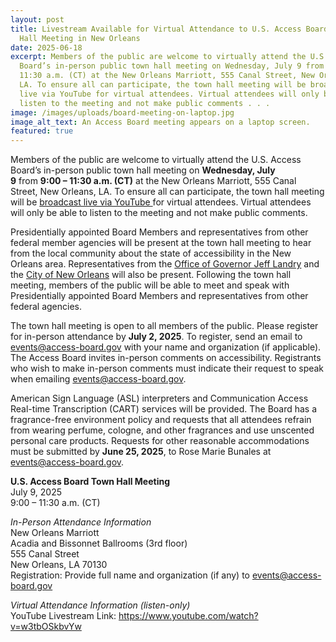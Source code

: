 ```yaml
---
layout: post
title: Livestream Available for Virtual Attendance to U.S. Access Board Town
  Hall Meeting in New Orleans
date: 2025-06-18
excerpt: Members of the public are welcome to virtually attend the U.S. Access
  Board’s in-person public town hall meeting on Wednesday, July 9 from 9:00 –
  11:30 a.m. (CT) at the New Orleans Marriott, 555 Canal Street, New Orleans,
  LA. To ensure all can participate, the town hall meeting will be broadcast
  live via YouTube for virtual attendees. Virtual attendees will only be able to
  listen to the meeting and not make public comments . . .
image: /images/uploads/board-meeting-on-laptop.jpg
image_alt_text: An Access Board meeting appears on a laptop screen.
featured: true
---
```

Members of the public are welcome to virtually attend the U.S. Access Board’s in-person public town hall meeting on **Wednesday, July 9** from **9:00 – 11:30 a.m. (CT)** at the New Orleans Marriott, 555 Canal Street, New Orleans, LA. To ensure all can participate, the town hall meeting will be [broadcast live via YouTube ](https://www.youtube.com/watch?v=w3tbOSkbvYw)for virtual attendees. Virtual attendees will only be able to listen to the meeting and not make public comments. 

Presidentially appointed Board Members and representatives from other federal member agencies will be present at the town hall meeting to hear from the local community about the state of accessibility in the New Orleans area. Representatives from the [Office of Governor Jeff Landry](https://gov.louisiana.gov/) and the [City of New Orleans](https://nola.gov/) will also be present. Following the town hall meeting, members of the public will be able to meet and speak with Presidentially appointed Board Members and representatives from other federal agencies.

The town hall meeting is open to all members of the public. Please register for in-person attendance by **July 2, 2025**. To register, send an email to [events@access-board.gov](mailto:events@access-board.gov) with your name and organization (if applicable). The Access Board invites in-person comments on accessibility. Registrants who wish to make in-person comments must indicate their request to speak when emailing [events@access-board.gov](mailto:events@access-board.gov).

American Sign Language (ASL) interpreters and Communication Access Real-time Transcription (CART) services will be provided. The Board has a fragrance-free environment policy and requests that all attendees refrain from wearing perfume, cologne, and other fragrances and use unscented personal care products. Requests for other reasonable accommodations must be submitted by **June 25, 2025**, to Rose Marie Bunales at [events@access-board.gov](mailto:events@access-board.gov).

**U.S. Access Board Town Hall Meeting**\
July 9, 2025\
9:00 – 11:30 a.m. (CT)

*In-Person Attendance Information*\
New Orleans Marriott\
Acadia and Bissonnet Ballrooms (3rd floor)\
555 Canal Street\
New Orleans, LA 70130\
Registration: Provide full name and organization (if any) to [events@access-board.gov](mailto:events@access-board.gov)

*Virtual Attendance Information (listen-only)* \
YouTube Livestream Link: <https://www.youtube.com/watch?v=w3tbOSkbvYw>